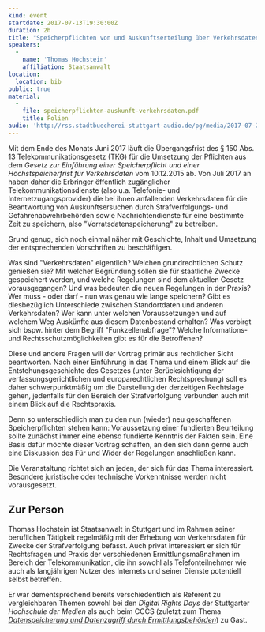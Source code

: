 ```yaml
---
kind: event
startdate: 2017-07-13T19:30:00Z
duration: 2h
title: "Speicherpflichten von und Auskunftserteilung über Verkehrsdaten der Telekommunikation"
speakers:
  -
    name: 'Thomas Hochstein'
    affiliation: Staatsanwalt
location:
  location: bib
public: true
material:
  -
    file: speicherpflichten-auskunft-verkehrsdaten.pdf
    title: Folien
audio: 'http://rss.stadtbuecherei-stuttgart-audio.de/pg/media/2017-07-28_cccs_vorratsdatenspeicherung2.mp3'
---
```

Mit dem Ende des Monats Juni 2017 läuft die Übergangsfrist des
§ 150 Abs. 13 Telekommunikationsgesetz (TKG) für die Umsetzung der
Pflichten aus dem *Gesetz zur Einführung einer Speicherpflicht und
einer Höchstspeicherfrist für Verkehrsdaten* vom 10.12.2015 ab. Von
Juli 2017 an haben daher die Erbringer öffentlich zugänglicher
Telekommunikationsdienste (also u.a. Telefonie- und
Internetzugangsprovider) die bei ihnen anfallenden Verkehrsdaten für
die Beantwortung von Auskunftsersuchen durch  Strafverfolgungs- und
Gefahrenabwehrbehörden sowie Nachrichtendienste für eine bestimmte
Zeit zu speichern, also "Vorratsdatenspeicherung" zu betreiben.

Grund genug, sich noch einmal näher mit Geschichte, Inhalt und
Umsetzung der entsprechenden Vorschriften zu beschäftigen.

Was sind "Verkehrsdaten" eigentlich? Welchen grundrechtlichen Schutz
genießen sie? Mit welcher Begründung sollen sie für staatliche Zwecke
gespeichert werden, und welche Regelungen sind dem aktuellen Gesetz
vorausgegangen? Und was bedeuten die neuen Regelungen in der Praxis?
Wer muss - oder darf - nun was genau wie lange speichern? Gibt es
diesbezüglich Unterschiede zwischen Standortdaten und anderen
Verkehrsdaten? Wer kann unter welchen Voraussetzungen und auf welchem
Weg Auskünfte aus diesem Datenbestand erhalten? Was verbirgt sich
bspw. hinter dem Begriff "Funkzellenabfrage"? Welche Informations-
und Rechtsschutzmöglichkeiten gibt es für die Betroffenen?

Diese und andere Fragen will der Vortrag primär aus rechtlicher Sicht
beantworten. Nach einer Einführung in das Thema und einem Blick auf
die Entstehungsgeschichte des Gesetzes (unter Berücksichtigung der
verfassungsgerichtlichen und europarechtlichen Rechtsprechung) soll
es daher schwerpunktmäßig um die Darstellung der derzeitigen
Rechtslage gehen, jedenfalls für den Bereich der Strafverfolgung
verbunden auch mit einem Blick auf die Rechtspraxis.

Denn so unterschiedlich man zu den nun (wieder) neu geschaffenen
Speicherpflichten stehen kann: Voraussetzung einer fundierten
Beurteilung sollte zunächst immer eine ebenso fundierte Kenntnis der
Fakten sein. Eine Basis dafür möchte dieser Vortrag schaffen, an den
sich dann gerne auch eine Diskussion des Für und Wider der Regelungen
anschließen kann.

Die Veranstaltung richtet sich an jeden, der sich für das Thema
interessiert. Besondere juristische oder technische Vorkenntnisse
werden nicht vorausgesetzt.

## Zur Person

Thomas Hochstein ist Staatsanwalt in Stuttgart und im Rahmen seiner
beruflichen Tätigkeit regelmäßig mit der Erhebung von Verkehrsdaten
für Zwecke der Strafverfolgung befasst. Auch privat interessiert er
sich für Rechtsfragen und Praxis der verschiedenen
Ermittlungsmaßnahmen im Bereich der Telekommunikation, die ihn sowohl
als Telefonteilnehmer wie auch als langjährigen Nutzer des Internets
und seiner Dienste potentiell selbst betreffen.

Er war dementsprechend bereits verschiedentlich als Referent zu
vergleichbaren Themen sowohl bei den *Digital Rights Days* der
Stuttgarter *Hochschule der Medien* als auch beim CCCS (zuletzt zum
Thema
[*Datenspeicherung und Datenzugriff durch Ermittlungsbehörden*](https://www.cccs.de/events/201405-datenzugriff-ermittlungsbehoerden/))
zu Gast.
